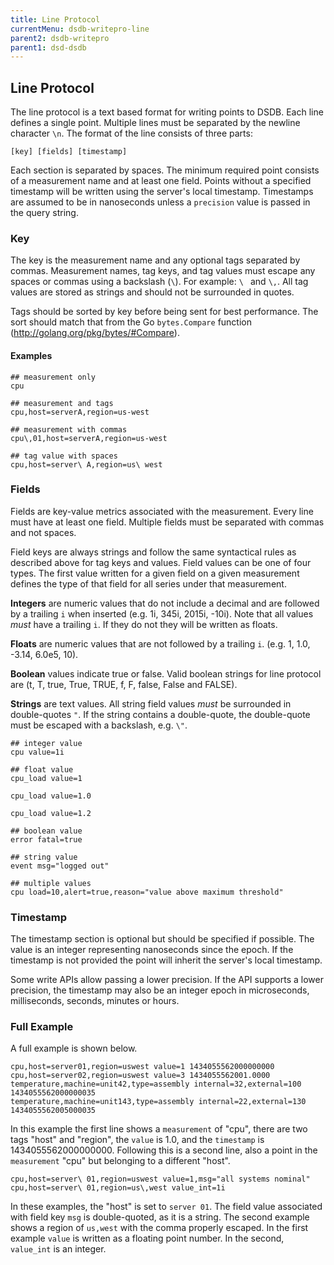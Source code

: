 ```yaml
---
title: Line Protocol
currentMenu: dsdb-writepro-line
parent2: dsdb-writepro
parent1: dsd-dsdb
---
```


## Line Protocol

The line protocol is a text based format for writing points to DSDB.
Each line defines a single point.
Multiple lines must be separated by the newline character `\n`.
The format of the line consists of three parts:

```
[key] [fields] [timestamp]
```

Each section is separated by spaces.
The minimum required point consists of a measurement name and at least one field.
Points without a specified timestamp will be written using the server's local timestamp.
Timestamps are assumed to be in nanoseconds unless a `precision` value is passed in the query string.

### Key

The key is the measurement name and any optional tags separated by commas.
Measurement names, tag keys, and tag values must escape any spaces or commas using a backslash (`\`).
For example: `\ ` and `\,`.
All tag values are stored as strings and should not be surrounded in quotes.


Tags should be sorted by key before being sent for best performance.
The sort should match that from the Go `bytes.Compare` function (http://golang.org/pkg/bytes/#Compare).

#### Examples

```
## measurement only
cpu

## measurement and tags
cpu,host=serverA,region=us-west

## measurement with commas
cpu\,01,host=serverA,region=us-west

## tag value with spaces
cpu,host=server\ A,region=us\ west
```

### Fields

Fields are key-value metrics associated with the measurement.
Every line must have at least one field.
Multiple fields must be separated with commas and not spaces.

Field keys are always strings and follow the same syntactical rules as described above for tag keys and values.
Field values can be one of four types.
The first value written for a given field on a given measurement defines the type of that field for all series under that measurement.

**Integers** are numeric values that do not include a decimal and are followed by a trailing `i` when inserted (e.g.
1i, 345i, 2015i, -10i).
Note that all values _must_ have a trailing `i`.
If they do not they will be written as floats.

**Floats** are numeric values that are not followed by a trailing `i`.
(e.g.
1, 1.0, -3.14, 6.0e5, 10).

**Boolean** values indicate true or false.
Valid boolean strings for line protocol are (t, T, true, True, TRUE, f, F, false, False and FALSE).

**Strings** are text values.
All string field values _must_ be surrounded in double-quotes `"`.
If the string contains a double-quote, the double-quote must be escaped with a backslash, e.g. `\"`.

```
## integer value
cpu value=1i

## float value
cpu_load value=1

cpu_load value=1.0

cpu_load value=1.2

## boolean value
error fatal=true

## string value
event msg="logged out"

## multiple values
cpu load=10,alert=true,reason="value above maximum threshold"
```

### Timestamp

The timestamp section is optional but should be specified if possible.
The value is an integer representing nanoseconds since the epoch.
If the timestamp is not provided the point will inherit the server's local timestamp.

Some write APIs allow passing a lower precision.
If the API supports a lower precision, the timestamp may also be an integer epoch in microseconds, milliseconds, seconds, minutes or hours.

### Full Example
A full example is shown below.
```
cpu,host=server01,region=uswest value=1 1434055562000000000
cpu,host=server02,region=uswest value=3 1434055562001.0000
temperature,machine=unit42,type=assembly internal=32,external=100 1434055562000000035
temperature,machine=unit143,type=assembly internal=22,external=130 1434055562005000035
```
In this example the first line shows a `measurement` of "cpu", there are two tags "host" and "region", the `value` is 1.0, and the `timestamp` is 1434055562000000000.
Following this is a second line, also a point in the `measurement` "cpu" but belonging to a different "host".
```
cpu,host=server\ 01,region=uswest value=1,msg="all systems nominal"
cpu,host=server\ 01,region=us\,west value_int=1i
```
In these examples, the "host" is set to `server 01`.
The field value associated with field key `msg` is double-quoted, as it is a string.
The second example shows a region of `us,west` with the comma properly escaped.
In the first example `value` is written as a floating point number.
In the second, `value_int` is an integer.
